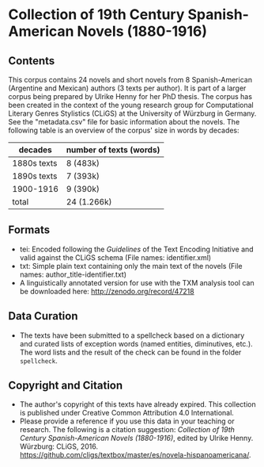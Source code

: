 Collection of 19th Century Spanish-American Novels (1880-1916)
========================================

## Contents ##

This corpus contains 24 novels and short novels from 8 Spanish-American (Argentine and Mexican) authors (3 texts per author). 
It is part of a larger corpus being prepared by Ulrike Henny for her PhD thesis. 
The corpus has been created in the context of the young research group for Computational Literary Genres Stylistics (CLiGS) at the University of Würzburg in Germany.
See the "metadata.csv" file for basic information about the novels. The following table is an overview of the corpus' size in words by decades:

|decades       | number of texts (words) |
|--------------|-------------------------|
|1880s texts   |              8   (483k) |
|1890s texts   |              7   (393k) |
|1900-1916     |              9   (390k) |
|total         |             24 (1.266k) |

## Formats

* tei: Encoded following the _Guidelines_ of the Text Encoding Initiative and valid against the CLiGS schema (File names: identifier.xml)
* txt: Simple plain text containing only the main text of the novels (File names: author_title-identifier.txt)
* A linguistically annotated version for use with the TXM analysis tool can be downloaded here: http://zenodo.org/record/47218

## Data Curation
* The texts have been submitted to a spellcheck based on a dictionary and curated lists of exception words (named entities, diminutives, etc.). The word lists and the result of the check can be found in the folder `spellcheck`.

## Copyright and Citation

* The author's copyright of this texts have already expired. This collection is published under Creative Common Attribution 4.0 International.
* Please provide a reference if you use this data in your teaching or research. The following is a citation suggestion: _Collection of 19th Century Spanish-American Novels (1880-1916)_, edited by Ulrike Henny. Würzburg: CLiGS, 2016. https://github.com/cligs/textbox/master/es/novela-hispanoamericana/. 
